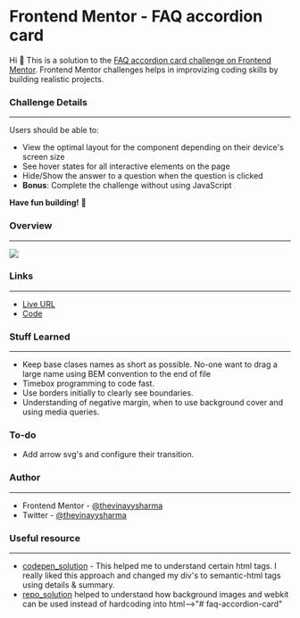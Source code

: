 # Frontend Mentor - FAQ accordion card

Hi 👋 This is a solution to the [FAQ accordion card challenge on Frontend Mentor](https://www.frontendmentor.io/challenges/faq-accordion-card-XlyjD0Oam). Frontend Mentor challenges helps in improvizing coding skills by building realistic projects.


### Challenge Details
<hr>

Users should be able to:
- View the optimal layout for the component depending on their device's screen size
- See hover states for all interactive elements on the page
- Hide/Show the answer to a question when the question is clicked
- **Bonus**: Complete the challenge without using JavaScript

**Have fun building!** 🚀

### Overview
<hr>
<img src="https://i.ibb.co/4WHWb0w/Frontend-Mentor-FAQ-Accordion-Card.png" />


### Links
<hr>

- [Live URL]()
- [Code](https://github.com/thevinayysharma/frontend_mentors/tree/faq-accordion-card)
 
### Stuff Learned
<hr>

- Keep base clases names as short as possible. No-one want to drag a large name using BEM convention to the end of file
- Timebox programming to code fast.
- Use borders initially to clearly see boundaries.
- Understanding of negative margin, when to use background cover and using media queries.


### To-do
- Add arrow svg's and configure their transition.

### Author
<hr>

- Frontend Mentor - [@thevinayysharma](https://www.frontendmentor.io/profile/thevinayysharma)
- Twitter - [@thevinayysharma](https://twitter.com/thevinayysharma)

### Useful resource
<hr>

- [codepen_solution](https://codepen.io/bobmatyas/pen/NWRWVeK?editors=1100) - This helped me to understand certain html tags. I really liked this approach and changed my div's to semantic-html tags using details & summary. 
- [repo_solution](https://github1s.com/catherineisonline/faq-accordion-card-frontendmentor/blob/HEAD/styles.css#L227) helped to understand how background images and webkit can be used instead of hardcoding into html-->"# faq-accordion-card" 
